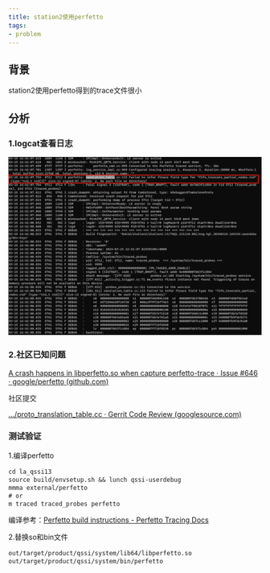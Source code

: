 ```yaml
---
title: station2使用perfetto
tags:
- problem
---
```

## 背景

station2使用perfetto得到的trace文件很小



## 分析

### 1.logcat查看日志

![.image-20240327174829029](station2使用perfetto/image-20240327174829029.png)



### 2.社区已知问题

[A crash happens in libperfetto.so when capture perfetto-trace · Issue #646 · google/perfetto (github.com)](https://github.com/google/perfetto/issues/646)



社区提交

[…/proto_translation_table.cc · Gerrit Code Review (googlesource.com)](https://android-review.googlesource.com/c/platform/external/perfetto/+/2583173/1/src/traced/probes/ftrace/proto_translation_table.cc)



### 测试验证

1.编译perfetto

```
cd la_qssi13
source build/envsetup.sh && lunch qssi-userdebug
mmma external/perfetto
# or
m traced traced_probes perfetto
```

编译参考：[Perfetto build instructions - Perfetto Tracing Docs](https://perfetto.dev/docs/contributing/build-instructions)

2.替换so和bin文件

```
out/target/product/qssi/system/lib64/libperfetto.so
out/target/product/qssi/system/bin/perfetto
```



